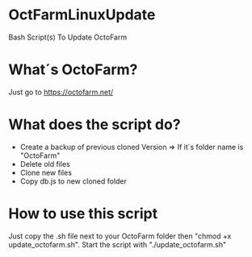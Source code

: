 # OctFarmLinuxUpdate
Bash Script(s) To Update OctoFarm

# What´s OctoFarm? 
Just go to https://octofarm.net/

# What does the script do?
- Create a backup of previous cloned Version => If it´s folder name is "OctoFarm"
- Delete old files
- Clone new files
- Copy db.js to new cloned folder

# How to use this script
Just copy the .sh file next to your OctoFarm folder then "chmod +x update_octofarm.sh".
Start the script with "./update_octofarm.sh"
